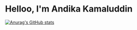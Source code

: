 # Helloo, I'm Andika Kamaluddin

[![Anurag's GitHub stats](https://github-readme-stats.vercel.app/api?username=yukiinon&show_icons=true)](https://github.com/yukiinon/github-readme-stats&show_icons=true)
